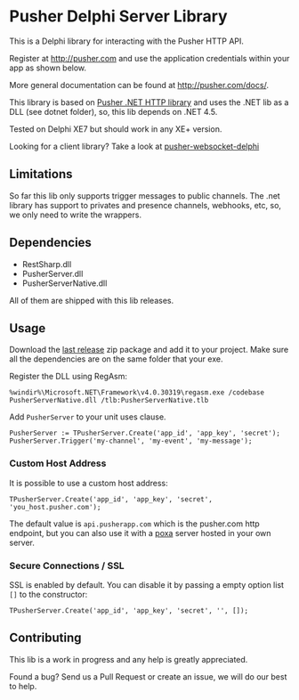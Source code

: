 # Pusher Delphi Server Library

This is a Delphi library for interacting with the Pusher HTTP API.

Register at http://pusher.com and use the application credentials within your app as shown below.

More general documentation can be found at http://pusher.com/docs/.

This library is based on [Pusher .NET HTTP library](https://github.com/pusher/pusher-http-dotnet) and uses the .NET lib as a DLL (see dotnet folder), so, this lib depends on .NET 4.5.

Tested on Delphi XE7 but should work in any XE+ version.

Looking for a client library? Take a look at [pusher-websocket-delphi](https://github.com/monde-sistemas/pusher-websocket-delphi)

## Limitations

So far this lib only supports trigger messages to public channels. The .net library has support to privates and presence channels, webhooks, etc, so, we only need to write the wrappers.

## Dependencies

* RestSharp.dll
* PusherServer.dll
* PusherServerNative.dll

All of them are shipped with this lib releases.

## Usage

Download the [last release](https://github.com/monde-sistemas/pusher-http-delphi/releases/latest) zip package and add it to your project. Make sure all the dependencies are on the same folder that your exe.

Register the DLL using RegAsm:
```
%windir%\Microsoft.NET\Framework\v4.0.30319\regasm.exe /codebase PusherServerNative.dll /tlb:PusherServerNative.tlb
```

Add `PusherServer` to your unit uses clause.

```
PusherServer := TPusherServer.Create('app_id', 'app_key', 'secret');
PusherServer.Trigger('my-channel', 'my-event', 'my-message');
```

### Custom Host Address

It is possible to use a custom host address:
```
TPusherServer.Create('app_id', 'app_key', 'secret', 'you_host.pusher.com');
```
The default value is `api.pusherapp.com` which is the pusher.com http endpoint, but you can also use it with a [poxa](https://github.com/edgurgel/poxa) server hosted in your own server.

### Secure Connections / SSL

SSL is enabled by default. You can disable it by passing a empty option list `[]` to the constructor:
```
TPusherServer.Create('app_id', 'app_key', 'secret', '', []);
```

## Contributing

This lib is a work in progress and any help is greatly appreciated.

Found a bug? Send us a Pull Request or create an issue, we will do our best to help.
